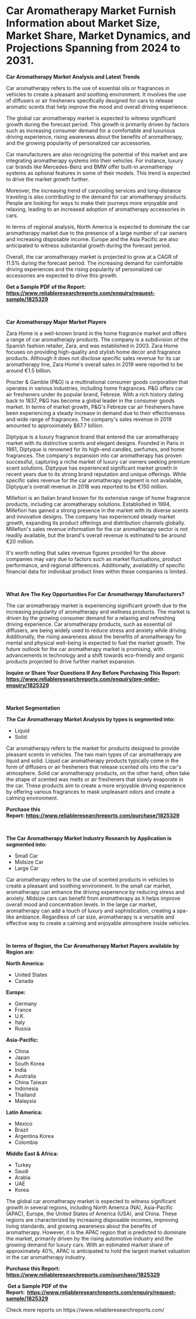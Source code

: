 <p><h1>Car Aromatherapy Market Furnish Information about Market Size, Market Share, Market Dynamics, and Projections Spanning from 2024 to 2031.</h1></p><p><strong>Car Aromatherapy Market Analysis and Latest Trends</strong></p>
<p><p>Car aromatherapy refers to the use of essential oils or fragrances in vehicles to create a pleasant and soothing environment. It involves the use of diffusers or air fresheners specifically designed for cars to release aromatic scents that help improve the mood and overall driving experience.</p><p>The global car aromatherapy market is expected to witness significant growth during the forecast period. This growth is primarily driven by factors such as increasing consumer demand for a comfortable and luxurious driving experience, rising awareness about the benefits of aromatherapy, and the growing popularity of personalized car accessories.</p><p>Car manufacturers are also recognizing the potential of this market and are integrating aromatherapy systems into their vehicles. For instance, luxury car brands like Mercedes-Benz and BMW offer built-in aromatherapy systems as optional features in some of their models. This trend is expected to drive the market growth further.</p><p>Moreover, the increasing trend of carpooling services and long-distance traveling is also contributing to the demand for car aromatherapy products. People are looking for ways to make their journeys more enjoyable and relaxing, leading to an increased adoption of aromatherapy accessories in cars.</p><p>In terms of regional analysis, North America is expected to dominate the car aromatherapy market due to the presence of a large number of car owners and increasing disposable income. Europe and the Asia Pacific are also anticipated to witness substantial growth during the forecast period.</p><p>Overall, the car aromatherapy market is projected to grow at a CAGR of 11.5% during the forecast period. The increasing demand for comfortable driving experiences and the rising popularity of personalized car accessories are expected to drive this growth.</p></p>
<p><strong>Get a Sample PDF of the Report:&nbsp; <a href="https://www.reliableresearchreports.com/enquiry/request-sample/1825329">https://www.reliableresearchreports.com/enquiry/request-sample/1825329</a></strong></p>
<p>&nbsp;</p>
<p><strong>Car Aromatherapy Major Market Players</strong></p>
<p><p>Zara Home is a well-known brand in the home fragrance market and offers a range of car aromatherapy products. The company is a subdivision of the Spanish fashion retailer, Zara, and was established in 2003. Zara Home focuses on providing high-quality and stylish home decor and fragrance products. Although it does not disclose specific sales revenue for its car aromatherapy line, Zara Home's overall sales in 2019 were reported to be around €1.5 billion.</p><p>Procter & Gamble (P&G) is a multinational consumer goods corporation that operates in various industries, including home fragrances. P&G offers car air fresheners under its popular brand, Febreze. With a rich history dating back to 1837, P&G has become a global leader in the consumer goods market. In terms of market growth, P&G's Febreze car air fresheners have been experiencing a steady increase in demand due to their effectiveness and wide range of fragrances. The company's sales revenue in 2019 amounted to approximately $67.7 billion.</p><p>Diptyque is a luxury fragrance brand that entered the car aromatherapy market with its distinctive scents and elegant designs. Founded in Paris in 1961, Diptyque is renowned for its high-end candles, perfumes, and home fragrances. The company's expansion into car aromatherapy has proven successful, capturing a niche market of luxury car owners seeking premium scent solutions. Diptyque has experienced significant market growth in recent years due to its strong brand reputation and unique offerings. While specific sales revenue for the car aromatherapy segment is not available, Diptyque's overall revenue in 2018 was reported to be €150 million.</p><p>Millefiori is an Italian brand known for its extensive range of home fragrance products, including car aromatherapy solutions. Established in 1994, Millefiori has gained a strong presence in the market with its diverse scents and innovative designs. The company has experienced steady market growth, expanding its product offerings and distribution channels globally. Millefiori's sales revenue information for the car aromatherapy sector is not readily available, but the brand's overall revenue is estimated to be around €20 million.</p><p>It's worth noting that sales revenue figures provided for the above companies may vary due to factors such as market fluctuations, product performance, and regional differences. Additionally, availability of specific financial data for individual product lines within these companies is limited.</p></p>
<p>&nbsp;</p>
<p><strong>What Are The Key Opportunities For Car Aromatherapy Manufacturers?</strong></p>
<p><p>The car aromatherapy market is experiencing significant growth due to the increasing popularity of aromatherapy and wellness products. The market is driven by the growing consumer demand for a relaxing and refreshing driving experience. Car aromatherapy products, such as essential oil diffusers, are being widely used to reduce stress and anxiety while driving. Additionally, the rising awareness about the benefits of aromatherapy for mental and physical well-being is expected to fuel the market growth. The future outlook for the car aromatherapy market is promising, with advancements in technology and a shift towards eco-friendly and organic products projected to drive further market expansion.</p></p>
<p><strong>Inquire or Share Your Questions If Any Before Purchasing This Report: <a href="https://www.reliableresearchreports.com/enquiry/pre-order-enquiry/1825329">https://www.reliableresearchreports.com/enquiry/pre-order-enquiry/1825329</a></strong></p>
<p>&nbsp;</p>
<p><strong>Market Segmentation</strong></p>
<p><strong>The Car Aromatherapy Market Analysis by types is segmented into:</strong></p>
<p><ul><li>Liquid</li><li>Solid</li></ul></p>
<p><p>Car aromatherapy refers to the market for products designed to provide pleasant scents in vehicles. The two main types of car aromatherapy are liquid and solid. Liquid car aromatherapy products typically come in the form of diffusers or air fresheners that release scented oils into the car's atmosphere. Solid car aromatherapy products, on the other hand, often take the shape of scented wax melts or air fresheners that slowly evaporate in the car. These products aim to create a more enjoyable driving experience by offering various fragrances to mask unpleasant odors and create a calming environment.</p></p>
<p><strong>Purchase this Report:&nbsp;<a href="https://www.reliableresearchreports.com/purchase/1825329">https://www.reliableresearchreports.com/purchase/1825329</a></strong></p>
<p>&nbsp;</p>
<p><strong>The Car Aromatherapy Market Industry Research by Application is segmented into:</strong></p>
<p><ul><li>Small Car</li><li>Midsize Car</li><li>Large Car</li></ul></p>
<p><p>Car aromatherapy refers to the use of scented products in vehicles to create a pleasant and soothing environment. In the small car market, aromatherapy can enhance the driving experience by reducing stress and anxiety. Midsize cars can benefit from aromatherapy as it helps improve overall mood and concentration levels. In the large car market, aromatherapy can add a touch of luxury and sophistication, creating a spa-like ambiance. Regardless of car size, aromatherapy is a versatile and effective way to create a calming and enjoyable atmosphere inside vehicles.</p></p>
<p>&nbsp;</p>
<p><strong>In terms of Region, the Car Aromatherapy Market Players available by Region are:</strong></p>
<p>
    <p> <strong> North America: </strong>
        <ul>
            <li>United States</li>
            <li>Canada</li>
        </ul>
        </p> 
    <p> <strong> Europe: </strong>
        <ul>
            <li>Germany</li>
            <li>France</li>
            <li>U.K.</li>
            <li>Italy</li>
            <li>Russia</li>
        </ul>
        </p> 
    <p> <strong> Asia-Pacific: </strong>
        <ul>
            <li>China</li>
            <li>Japan</li>
            <li>South Korea</li>
            <li>India</li>
            <li>Australia</li>
            <li>China Taiwan</li>
            <li>Indonesia</li>
            <li>Thailand</li>
            <li>Malaysia</li>
        </ul>
        </p> 
    <p> <strong> Latin America: </strong>
        <ul>
            <li>Mexico</li>
            <li>Brazil</li>
            <li>Argentina Korea</li>
            <li>Colombia</li>
        </ul>
        </p> 
    <p> <strong> Middle East & Africa: </strong>
        <ul>
            <li>Turkey</li>
            <li>Saudi</li>
            <li>Arabia</li>
            <li>UAE</li>
            <li>Korea</li>
        </ul>
    </p>
    </p>
<p><p>The global car aromatherapy market is expected to witness significant growth in several regions, including North America (NA), Asia-Pacific (APAC), Europe, the United States of America (USA), and China. These regions are characterized by increasing disposable incomes, improving living standards, and growing awareness about the benefits of aromatherapy. However, it is the APAC region that is predicted to dominate the market, primarily driven by the rising automotive industry and the growing demand for luxury cars. With an estimated market share of approximately 40%, APAC is anticipated to hold the largest market valuation in the car aromatherapy industry.</p></p>
<p><strong>Purchase this Report: <a href="https://www.reliableresearchreports.com/purchase/1825329">https://www.reliableresearchreports.com/purchase/1825329</a></strong></p>
<p>&nbsp;<strong>Get a Sample PDF of the Report:&nbsp;&nbsp;<a href="https://www.reliableresearchreports.com/enquiry/request-sample/1825329">https://www.reliableresearchreports.com/enquiry/request-sample/1825329</a></strong></p>
<p><strong></strong></p>
<p>Check more reports on https://www.reliableresearchreports.com/</p>